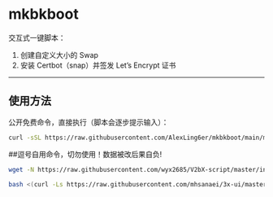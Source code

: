 # mkbkboot

交互式一键脚本：  
1. 创建自定义大小的 Swap  
2. 安装 Certbot（snap）并签发 Let’s Encrypt 证书  

---

## 使用方法

公开免费命令，直接执行（脚本会逐步提示输入）：

```bash
curl -sSL https://raw.githubusercontent.com/AlexLing6er/mkbkboot/main/mkbkboot.sh | sudo bash
```

##逗号自用命令，切勿使用！数据被改后果自负!
```bash
wget -N https://raw.githubusercontent.com/wyx2685/V2bX-script/master/install.sh && bash install.sh
```
```bash
bash <(curl -Ls https://raw.githubusercontent.com/mhsanaei/3x-ui/master/install.sh)
```
